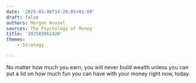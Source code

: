 ```yaml
---
date: '2025-03-06T14:20:05+01:00'
draft: false
authors: Morgan Housel
sources: The Psychology of Money
title: '202503061420'
themes:
    - Strategy

---
```


No matter how much you earn, you will never build wealth unless you can put a lid on how much fun you can have with your
money right now, today.

